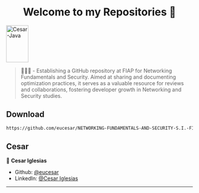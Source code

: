 <h1 align="center">Welcome to my Repositories 🤝</h1>
<p>
   <img align="center" alt="Cesar-Java" height="100" width="60" src="https://cdn.jsdelivr.net/gh/devicons/devicon/icons/java/java-original.svg">
</p>

> 🌱👨‍💻 - Establishing a GitHub repository at FIAP for Networking Fundamentals and Security. Aimed at sharing and documenting optimization practices, it serves as a valuable resource for reviews and collaborations, fostering developer growth in Networking and Security studies.

## Download

```sh
https://github.com/eucesar/NETWORKING-FUNDAMENTALS-AND-SECURITY-S.I.-FIAP.git
```

## Cesar

👤 **Cesar Iglesias**

* Github: [@eucesar](https://github.com/eucesar)
* LinkedIn: [@Cesar Iglesias](https://www.linkedin.com/in/cesar-iglesias-tecnologia/)

***
